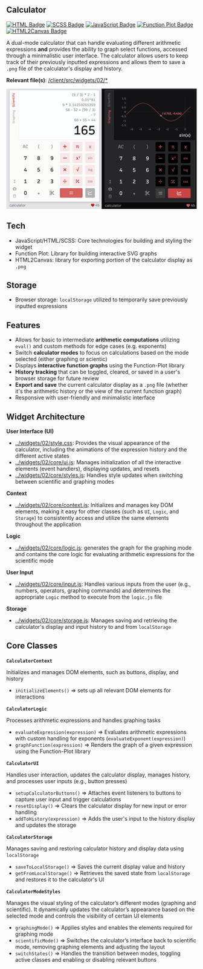 ## Calculator

[![HTML Badge](https://img.shields.io/badge/HTML-B81717)](https://github.com/aniqatc/playground)
[![SCSS Badge](https://img.shields.io/badge/SCSS-B81717)](https://github.com/aniqatc/playground)
[![JavaScript Badge](https://img.shields.io/badge/JavaScript-B81717)](https://github.com/aniqatc/playground)
[![Function Plot Badge](https://img.shields.io/badge/FunctionPlot-B81717)](https://github.com/mauriciopoppe/function-plot)
[![HTML2Canvas Badge](https://img.shields.io/badge/HTML2Canvas-B81717)](https://github.com/niklasvh/html2canvas)

A dual-mode calculator that can handle evaluating different arithmetic expressions **and** provides the ability to graph select functions, accessed through a minimalistic user interface. The calculator allows users to keep track of their previously inputted expressions and allows them to save a `.png` file of the calculator's display and history.

**Relevant file(s)**: [/client/src/widgets/02/\*](../../client/src/widgets/02/)

<a href="https://playground.aniqa.dev/"><img src="/docs/screenshots/widget-02_v2.png"></a>

## Tech

- JavaScript/HTML/SCSS: Core technologies for building and styling the widget
- Function Plot: Library for building interactive SVG graphs
- HTML2Canvas: library for exporting portion of the calculator display as `.png`

## Storage

- Browser storage: `localStorage` utilized to temporarily save previously inputted expressions

## Features

- Allows for basic to intermediate **arithmetic computations** utilizing `eval()` and custom methods for edge cases (e.g. exponents)
- Switch **calculator modes** to focus on calculations based on the mode selected (either graphing or scientic)
- Displays **interactive function graphs** using the Function-Plot library
- **History tracking** that can be toggled, cleared, or saved in a user's browser storage for future review
- **Export and save** the current calculator display as a `.png` file (whether it's the arithmetic history or the view of the current function graph)
- Responsive with user-friendly and minimalistic interface

## Widget Architecture

**User Interface (UI)**

- [../widgets/02/style.css](../../client/src/widgets/02/style.css): Provides the visual appearance of the calculator, including the animations of the expression history and the different active states
- [../widgets/02/core/ui.js](../../client/src/widgets/02/core/ui.js): Manages initialization of all the interactive elements (event handlers), displaying updates, and resets
- [../widgets/02/core/styles.js](../../client/src/widgets/02/core/styles.js): Handles style updates when switching between scientific and graphing modes

**Context**

- [../widgets/02/core/context.js](../../client/src/widgets/02/core/context.js): Initializes and manages key DOM elements, making it easy for other classes (such as `UI`, `Logic`, and `Storage`) to consistently access and utilize the same elements throughout the application

**Logic**

- [../widgets/02/core/logic.js](../../client/src/widgets/02/core/logic.js): generates the graph for the graphing mode and contains the core logic for evaluating arithmetic expressions for the scientific mode

**User Input**

- [../widgets/02/core/input.js](../../client/src/widgets/02/core/input.js): Handles various inputs from the user (e.g., numbers, operators, graphing commands) and determines the appropriate `Logic` method to execute from the `logic.js` file

**Storage**

- [../widgets/02/core/storage.js](../../client/src/widgets/02/core/storage.js): Manages saving and retrieving the calculator's display and input history to and from `localStorage`

## Core Classes

**`CalculatorContext`**

Initializes and manages DOM elements, such as buttons, display, and history

- `initializeElements()` => sets up all relevant DOM elements for interactions

**`CalculatorLogic`**

Processes arithmetic expressions and handles graphing tasks

- `evaluateExpression(expression)` => Evaluates arithmetic expressions with custom handling for exponents (`evaluateExponent(expression)`)
- `graphFunction(expression)` => Renders the graph of a given expression using the Function-Plot library

**`CalculatorUI`**

Handles user interaction, updates the calculator display, manages history, and processes user inputs (e.g., button presses)

- `setupCalculatorButtons()` => Attaches event listeners to buttons to capture user input and trigger calculations
- `resetDisplay()` => Clears the calculator display for new input or error handling
- `addToHistory(expression)` => Adds the user's input to the history display and updates the storage

**`CalculatorStorage`**

Manages saving and restoring calculator history and display data using `localStorage`

- `saveToLocalStorage()` => Saves the current display value and history
- `getFromLocalStorage()` => Retrieves the saved state from `localStorage` and restores it to the calculator's UI

**`CalculatorModeStyles`**

Manages the visual styling of the calculator’s different modes (graphing and scientific). It dynamically updates the calculator’s appearance based on the selected mode and controls the visibility of certain UI elements

- `graphingMode()` => Applies styles and enables the elements required for graphing mode
- `scientificMode()` => Switches the calculator’s interface back to scientific mode, removing graphing elements and adjusting the layout
- `switchStates()` => Handles the transition between modes, toggling active classes and enabling or disabling relevant buttons

